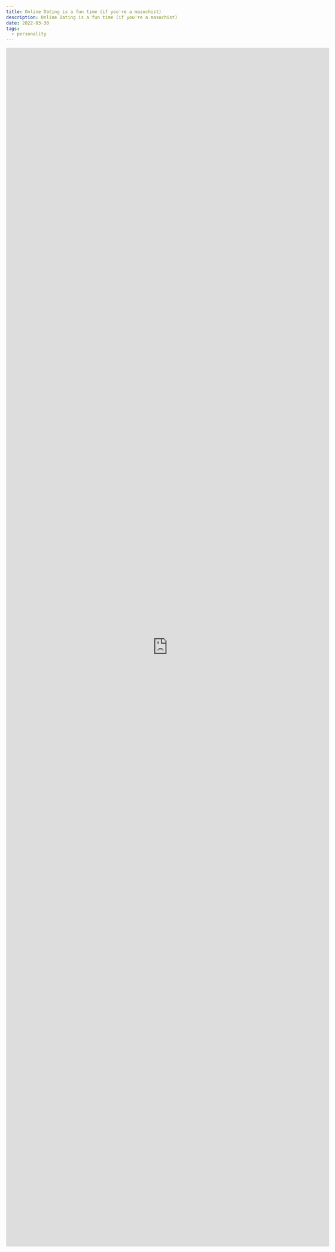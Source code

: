 ```yaml
---
title: Online Dating is a fun time (if you're a masochist)
description: Online Dating is a fun time (if you're a masochist)
date: 2022-03-30
tags:
  - personality
---
```

<body style="margin:0">
<iframe src="https://docs.google.com/document/d/e/2PACX-1vR541rmivWhUvnbwOYFhqgmjvfl7rxXvh_5lDqjgLDVZatD1z1xv8Zaju5FSfPPd_240NI4D71haNMr/pub?embedded=true" style="border: none; width: 90vw; height: 80vh"></iframe>